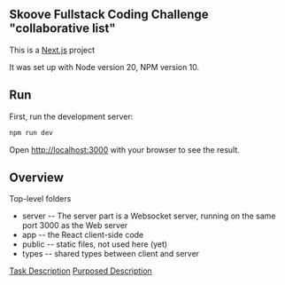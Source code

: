 ## Skoove Fullstack Coding Challenge "collaborative list"

This is a [Next.js](https://nextjs.org/) project

It was set up with Node version 20, NPM version 10.

## Run

First, run the development server:

```bash
npm run dev
```

Open [http://localhost:3000](http://localhost:3000) with your browser to see the result.

## Overview

Top-level folders

- server -- The server part is a Websocket server, running on the same port 3000 as the Web server
- app -- the React client-side code
- public -- static files, not used here (yet)
- types -- shared types between client and server

[Task Description](task.md)
[Purposed Description](fix.md)
